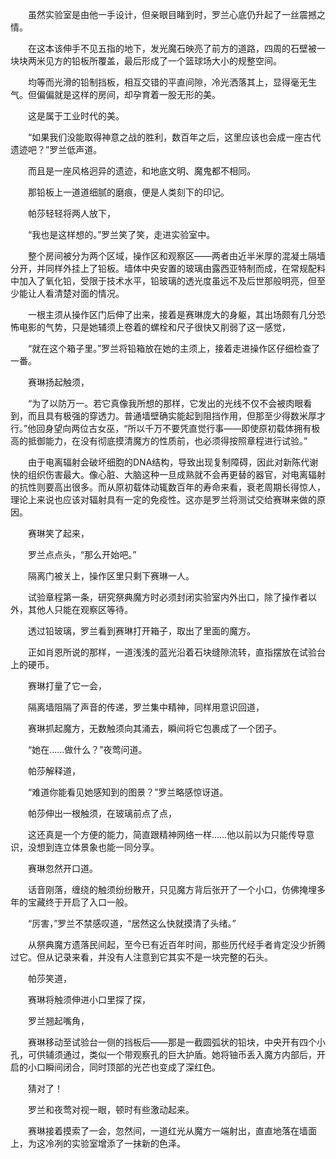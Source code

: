 　　虽然实验室是由他一手设计，但亲眼目睹到时，罗兰心底仍升起了一丝震撼之情。

　　在这本该伸手不见五指的地下，发光魔石映亮了前方的道路，四周的石壁被一块块两米见方的铅板所覆盖，最后形成了一个篮球场大小的规整空间。

　　均等而光滑的铅制挡板，相互交错的平直间隙，冷光洒落其上，显得毫无生气。但偏偏就是这样的房间，却孕育着一股无形的美。

　　这是属于工业时代的美。

　　“如果我们没能取得神意之战的胜利，数百年之后，这里应该也会成一座古代遗迹吧？”罗兰低声道。

　　而且是一座风格迥异的遗迹，和地底文明、魔鬼都不相同。

　　那铅板上一道道细腻的磨痕，便是人类刻下的印记。

　　帕莎轻轻将两人放下，

　　“我也是这样想的。”罗兰笑了笑，走进实验室中。

　　整个房间被分为两个区域，操作区和观察区——两者由近半米厚的混凝土隔墙分开，并同样外挂上了铅板。墙体中央安置的玻璃由露西亚特制而成，在常规配料中加入了氧化铅，受限于技术水平，铅玻璃的透光度虽远不及后世那般明亮，但至少能让人看清楚对面的情况。

　　一根主须从操作区门后伸了出来，接着是赛琳庞大的身躯，其出场颇有几分恐怖电影的气势，只是她辅须上卷着的螺栓和尺子很快又削弱了这一感觉，

　　“就在这个箱子里。”罗兰将铅箱放在她的主须上，接着走进操作区仔细检查了一番。

　　赛琳扬起触须，

　　“为了以防万一。若它真像我所想的那样，它发出的光线不仅不会被肉眼看到，而且具有极强的穿透力。普通墙壁确实能起到阻挡作用，但那至少得数米厚才行。”他回身望向两位古女巫，“所以千万不要凭直觉行事——即使原初载体拥有极高的抵御能力，在没有彻底摸清魔方的性质前，也必须得按照章程进行试验。”

　　由于电离辐射会破坏细胞的DNA结构，导致出现复制障碍，因此对新陈代谢快的组织伤害最大。像心脏、大脑这种一旦成熟就不会再更替的器官，对电离辐射的抗性则要高出很多。而从原初载体动辄数百年的寿命来看，衰老周期长得惊人，理论上来说也应该对辐射具有一定的免疫性。这亦是罗兰将测试交给赛琳来做的原因。

　　赛琳笑了起来，

　　罗兰点点头，“那么开始吧。”

　　隔离门被关上，操作区里只剩下赛琳一人。

　　试验章程第一条，研究祭典魔方时必须封闭实验室内外出口，除了操作者以外，其他人只能在观察区等待。

　　透过铅玻璃，罗兰看到赛琳打开箱子，取出了里面的魔方。

　　正如肖恩所说的那样，一道浅浅的蓝光沿着石块缝隙流转，直指摆放在试验台上的硬币。

　　赛琳打量了它一会，

　　隔离墙阻隔了声音的传递，罗兰集中精神，同样用意识回道，

　　赛琳抓起魔方，无数触须向其涌去，瞬间将它包裹成了一个团子。

　　“她在……做什么？”夜莺问道。

　　帕莎解释道，

　　“难道你能看见她感知到的图景？”罗兰略感惊讶道。

　　帕莎伸出一根触须，在玻璃前点了点，

　　这还真是一个方便的能力，简直跟精神网络一样……他以前以为只能传导意识，没想到连立体景象也能一同分享。

　　赛琳忽然开口道。

　　话音刚落，缠绕的触须纷纷散开，只见魔方背后张开了一个小口，仿佛掩埋多年的宝藏终于开启了入口一般。

　　“厉害，”罗兰不禁感叹道，“居然这么快就摸清了头绪。”

　　从祭典魔方遗落民间起，至今已有近百年时间，那些历代经手者肯定没少折腾过它。但从记录来看，并没有人注意到它其实不是一块完整的石头。

　　帕莎笑道，

　　赛琳将触须伸进小口里探了探，

　　罗兰翘起嘴角，

　　赛琳移动至试验台一侧的挡板后——那是一截圆弧状的铅块，中央开有四个小孔，可供辅须通过，类似一个带观察孔的巨大护盾。她将铀币丢入魔方内部后，开启的小口瞬间闭合，同时顶部的光芒也变成了深红色。

　　猜对了！

　　罗兰和夜莺对视一眼，顿时有些激动起来。

　　赛琳接着摸索了一会，忽然间，一道红光从魔方一端射出，直直地落在墙面上，为这冷冽的实验室增添了一抹新的色泽。

